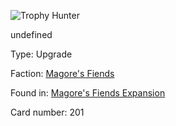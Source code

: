
![Trophy Hunter](https://warhammerunderworlds.com/wp-content/uploads/sites/6/2018/03/201_ENG.png)

undefined

Type: Upgrade

Faction: [Magore's Fiends](/factions/magores-fiends.md)

Found in: [Magore's Fiends Expansion](/locations/magores-fiends-expansion.md)

Card number: 201
